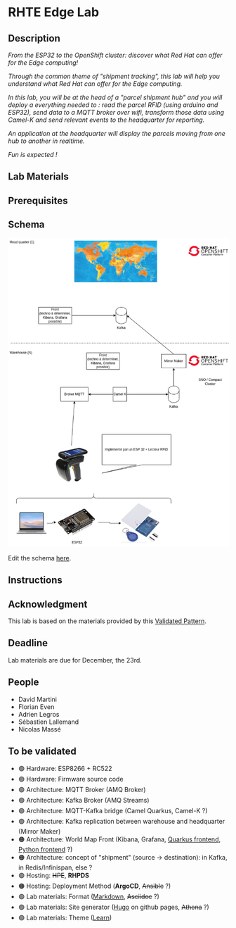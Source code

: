 # RHTE Edge Lab

## Description

*From the ESP32 to the OpenShift cluster: discover what Red Hat can offer for the Edge computing!*

*Through the common theme of "shipment tracking", this lab will help you understand what Red Hat can offer for the Edge computing.*

*In this lab, you will be at the head of a "parcel shipment hub" and you will deploy a everything needed to : read the parcel RFID (using arduino and ESP32), send data to a MQTT broker over wifi, transform those data using Camel-K and send relevant events to the headquarter for reporting.*

*An application at the headquarter will display the parcels moving from one hub to another in realtime.*

*Fun is expected !*

## Lab Materials

## Prerequisites

## Schema

![Schema](Schema.png)

Edit the schema [here](https://app.diagrams.net/#HRHTE-2023-Edge-Lab%2Fpreparation%2Fmain%2FSchema.drawio).

## Instructions


## Acknowledgment

This lab is based on the materials provided by this [Validated Pattern](https://redhat-gitops-patterns.io/industrial-edge/).

## Deadline

Lab materials are due for December, the 23rd.

## People

* David Martini
* Florian Even
* Adrien Legros
* Sébastien Lallemand
* Nicolas Massé

## To be validated

* 🟢 Hardware: ESP8266 + RC522
* 🟢 Hardware: Firmware source code
* 🟢 Architecture: MQTT Broker (AMQ Broker)
* 🟢 Architecture: Kafka Broker (AMQ Streams)
* 🟢 Architecture: MQTT-Kafka bridge (Camel Quarkus, Camel-K ?)
* 🟢 Architecture: Kafka replication between warehouse and headquarter (Mirror Maker)
* 🟠 Architecture: World Map Front (Kibana, Grafana, [Quarkus frontend](https://github.com/RHTE-2023-Edge-Lab/worldmap-front), [Python frontend](https://github.com/RHTE-2023-Edge-Lab/worldmap-plotly) ?)
* 🟠 Architecture: concept of "shipment" (source -> destination): in Kafka, in Redis/Infinispan, else ?
* 🟢 Hosting: ~~HPE~~, **RHPDS**
* 🟠 Hosting: Deployment Method (**ArgoCD**, ~~Ansible~~ ?)
* 🟢 Lab materials: Format ([Markdown](https://github.com/nmasse-itix/api-lifecycle-workshop/tree/master/lab-instructions), ~~Asciidoc~~ ?)
* 🟢 Lab materials: Site generator ([Hugo](https://api-lifecycle-workshop.netlify.app/) on github pages, ~~Athena~~ ?)
* 🟢 Lab materials: Theme ([Learn](https://learn.netlify.app/en/))
